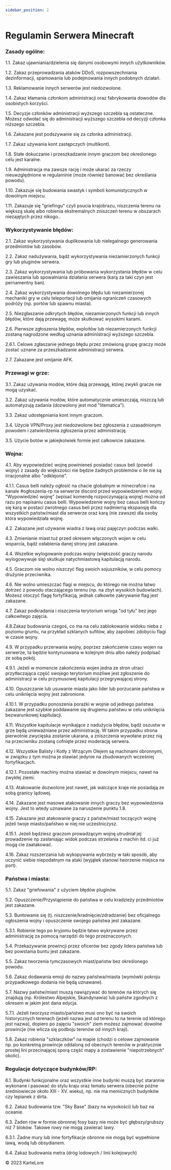 ```yaml
---
sidebar_position: 2
---
```


# Regulamin Serwera Minecraft

### Zasady ogólne:
1.1. Zakaz ujawniania/dzielenia się danymi osobowymi innych użytkowników.

1.2. Zakaz przeprowadzania ataków DDoS, rozpowszechniania dezinformacji, spamowania lub podejmowania innych podobnych działań.

1.3. Reklamowanie innych serwerów jest niedozwolone.

1.4. Zakaz kłamania członkom administracji oraz fabrykowania dowodów dla osobistych korzyści.

1.5. Decyzje członków administracji wyższego szczebla są ostateczne. Możesz odwołać się do administracji wyższego szczebla od decyzji członka niższego szczebla.

1.6. Zakazane jest podszywanie się za członka administracji.

1.7. Zakaz używania kont zastępczych (multikont).

1.8. Stałe dokuczanie i przeszkadzanie innym graczom bez określonego celu jest karalne.

1.9. Administracja ma zawsze rację i może ukarać za rzeczy nieuwzględnione w regulaminie (może również banować bez określania powodu).

1.10. Zakazuje się budowania swastyk i symboli komunistycznych w dowolnym miejscu.

1.11. Zakazuje się "griefingu" czyli psucia krajobrazu, niszczenia terenu na większą skalę albo robienia ekstremalnych zniszczeń terenu w obszarach niezajętych przez nikogo..

### Wykorzystywanie błędów:
2.1. Zakaz wykorzystywania duplikowania lub nielegalnego generowania przedmiotów lub zasobów.

2.2. Zakaz nadużywania, bądź wykorzystywania niezamierzonych funkcji gry lub pluginów serwera.

2.3. Zakaz wykorzystywania lub próbowania wykorzystania błędów w celu zawieszania lub spowalniania działania serwera (karą za taki czyn jest pernamentny ban).

2.4. Zakaz wykorzystywania dowolnego błędu lub niezamierzonej mechaniki gry w celu teleportacji lub omijania ograniczeń czasowych podróży (np. portów lub spawnu miasta).

2.5. Niezgłaszanie odkrytych błędów, niezamierzonych funkcji lub innych błędów, które dają przewagę, może skutkować wysokimi karami.

2.6. Pierwsze zgłoszenia błędów, exploitów lub niezamierzonych funkcji zostaną nagrodzone według uznania administracji wyższego szczebla.

2.6.1. Celowe zgłaszanie jednego błędu przez zmówioną grupę graczy może zostać uznane za przeszkadzanie administracji serwera.

2.7. Zakazane jest omijanie AFK.

### Przewagi w grze:
3.1. Zakaz używania modów, które dają przewagę, której zwykli gracze nie mogą uzyskać.

3.2. Zakaz używania modów, które automatycznie umieszczają, niszczą lub automatyzują zadania (dozwolony jest mod "litematica").

3.3. Zakaz udostępniania kont innym graczom.

3.4. Użycie VPN/Proxy jest niedozwolone bez zgłoszenia z uzasadnionym powodem i zatwierdzenia zgłoszenia przez administrację.

3.5. Użycie botów w jakiejkolwiek formie jest całkowicie zakazane.

### Wojna:
4.1. Aby wypowiedzieć wojnę powinieneś posiadać casus beli (powód wojny) z zasady do większości nie będzie żadnych problemów o ile nie są irracjonalne albo "odklejone".

4.1.1. Casus belli należy ogłosić na chacie globalnym w minecrafcie i na kanale #ogłoszenia-rp na serwerze discord przed wypowiedzeniem wojny. "Wypowiedzieć wojnę" (wpisać komendę rozpoczynającą wojnę) można od razu po napisaniu casus belli. Wypowiedzenie wojny bez casus belli kończy się karą w postaci zwrotnego casus beli przez nadmierną ekspansję dla wszystkich państw/miast dla serwerze oraz karą (nie zawsze) dla osoby która wypowiedziała wojnę.

4.2. Zakazane jest używanie wiadra z lawą oraz pajęczyn podczas walki.

4.3. Zmienianie miast tuż przed okresem włączonych wojen w celu wsparcia, bądź osłabienia danej strony jest zakazane.

4.4. Wszelkie wylogowanie podczas wojny (większość graczy narodu wylogowywuje się) skutkuje natychmiastową kapitulacją narodu.

4.5. Graczom nie wolno niszczyć flag swoich sojuszników, w celu pomocy drużynie przeciwnika.

4.6. Nie wolno umieszczać flagi w miejscu, do którego nie można łatwo dotrzeć z powodu otaczającego terenu (np. na zbyt wysokich budowlach). Możesz otoczyć flagę fortyfikacją, jednak całkowite zakrywanie flag jest zakazane.

4.7. Zakaz podkradania i niszczenia terytorium wroga "od tyłu" bez jego całkowitego zajęcia.

4.8.Zakaz budowania czegoś, co ma na celu zablokowanie widoku nieba z poziomu gruntu, na przykład szklanych sufitów, aby zapobiec zdobyciu flagi w czasie wojny.

4.9. W przypadku przerwania wojny, poprzez zakończenie czasu wojen na serwerze, ta będzie kontynuowana w kolejnym dniu albo należy podpisać ze sobą pokój.

4.9.1. Jeżeli w momencie zakończenia wojen jedna ze stron utraci przytłaczająca część swojego terytorium możliwe jest zgłoszenie do administracji w celu przymusowej kapitulacji przegrywającej strony.

4.10. Opuszczanie lub usuwanie miasta jako lider lub porzucanie państwa w celu uniknięcia wojny jest zabronione.

4.10.1. W przypadku ponoszenia porażki w wojnie od jednego państwa zakazane jest szybkie poddawanie się drugiemu państwu w celu uniknięcia bezwarunkowej kapitulacji.

4.11. Wszystkie kapitulacje wynikające z nadużycia błędów, bądź oszustw w grze będą unieważniane przez administrację. W takim przypadku strona pierwotnie zwycięska zostanie ukarana, a zniszczenia wywołane przez nią na przeciwniku zostaną cofnięte przez moderację serwera.

4.12. Wszystkie Balisty i Kotły z Wrzącym Olejem są machinami obronnymi, w związku z tym można je stawiać jedynie na zbudowanych wcześniej fortyfikacjach.

4.12.1. Pozostałe machiny można stawiać w dowolnym miejscu, nawet na zwykłej ziemi.

4.13. Atakowanie dozwolone jest nawet, jak walczące kraje nie posiadają ze sobą granicy lądowej.

4.14. Zakazane jest masowe atakowanie innych graczy bez wypowiedzenia wojny. Jest to wtedy uznawane za naruszenie punktu 1.8.

4.15. Zakazane jest atakowanie graczy z państw/miast toczących wojnę jeżeli twoje miasto/państwo w niej nie uczestniczysz.

4.15.1. Jeżeli będziesz graczom prowadzącym wojnę utrudniał jej prowadzenie np zasłaniając widok podczas strzelania z machin itd. ci już mogą cie zaatakować.

4.16. Zakaz rozszerzania lub wykopywania wybrzeży w taki sposób, aby uczynić siebie niepodatnym na ataki (wyjątek stanowi tworzenie miejsca na port).

### Państwa i miasta:
5.1. Zakaz "griefowania" z użyciem błędów pluginów.

5.2. Opuszczenie/Przystąpienie do państwa w celu kradzieży przedmiotów jest zakazane.

5.3. Buntowanie się (tj. niszczenie/kradnięcie/zdradzanie) bez oficjalnego ogłoszenia wojny i opuszczenie swojego państwa jest zakazane.

5.3.1. Robienie tego po kryjomu będzie łatwo wykrywane przez administrację za pomocą narzędzi do tego przeznaczonych.

5.4. Przekazywanie prowincji przez oficerów bez zgody lidera państwa lub bez powstania buntu jest zakazane.

5.5. Zakaz tworzenia tymczasowych miast/państw bez określonego powodu.

5.6. Zakaz dodawania emoji do nazwy państwa/miasta (wymówki pokroju przypadkowego dodania nie będą uznawane).

5.7. Nazwy państw/miast muszą nawiązywać do terenów na których się znajdują (np. Królestwo Alpejskie, Skandynawia) lub państw zgodnych z okresem w jakim jest dana edycja.

5.7.1. Jeżeli tworzysz miasto/państwo musi ono być na swoich historycznych terenach (jeżeli nazwa jest od terenu to na terenie od którego jest nazwa), dopiero po zajęciu "swoich" ziem możesz zajmować dowolne prowincje (nie wlicza się podboju terenów od innych kraji).

5.8. Zakaz robienia "szklaczków" na mapie (chodzi o celowe zajmowanie np. po konkretną prowincje oddaloną od obecnych terenów w praktycznie prostej lini przecinającej sporą część mapy a zostawienie "niepotrzebnych" okolic).


### Regulacje dotyczące budynków/RP:

6.1. Budynki funkcjonalne oraz wszystkie inne budynki muszą być starannie wykonane i pasować do stylu kraju oraz tematu serwera (obecnie późne średniowiecze około XIII - XV. wieku), np. nie ma memicznych budynków czy lepianek z dirta.

6.2. Zakaz budowania tzw. "Sky Base" (bazy na wysokości) lub baz na oceanie.

6.3. Żaden rów w formie obronnej fosy bazy nie może być głębszy/grubszy niż 7 bloków. Takowe rowy nie mogą zawierać lawy.

6.3.1. Żadne mury lub inne fortyfikacje obronne nie mogą być wypełnione lawą, wodą lub obsydianem.

6.4. Zakaz budowania metra (dróg lodowych / linii kolejowych)

©️ 2023 KarteLore

